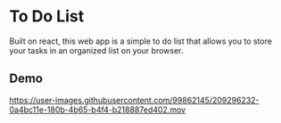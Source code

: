 # To Do List

Built on react, this web app is a simple to do list that allows you to store your tasks in an organized list on your browser.

## Demo


https://user-images.githubusercontent.com/99862145/209296232-0a4bc11e-180b-4b65-b4f4-b218887ed402.mov

